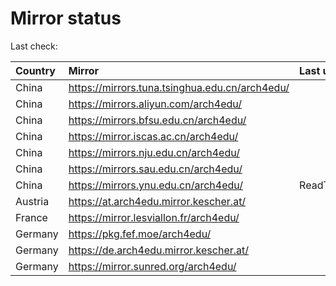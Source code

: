 <script src="./time.js"></script>
# Mirror status
Last check: <script type="text/javascript">localize(1683695780.9071736);</script>

|Country|Mirror|Last update|
|:------|:-----|:----------|
|China|https://mirrors.tuna.tsinghua.edu.cn/arch4edu/|<script type="text/javascript">localize(1683657248);</script>|
|China|https://mirrors.aliyun.com/arch4edu/|<script type="text/javascript">localize(1683657248);</script>|
|China|https://mirrors.bfsu.edu.cn/arch4edu/|<script type="text/javascript">localize(1683657248);</script>|
|China|https://mirror.iscas.ac.cn/arch4edu/|<script type="text/javascript">localize(1683657248);</script>|
|China|https://mirrors.nju.edu.cn/arch4edu/|<script type="text/javascript">localize(1683613902);</script>|
|China|https://mirrors.sau.edu.cn/arch4edu/|<script type="text/javascript">localize(1673850842);</script>|
|China|https://mirrors.ynu.edu.cn/arch4edu/|ReadTimeout|
|Austria|https://at.arch4edu.mirror.kescher.at/|<script type="text/javascript">localize(1683657248);</script>|
|France|https://mirror.lesviallon.fr/arch4edu/|<script type="text/javascript">localize(1683657248);</script>|
|Germany|https://pkg.fef.moe/arch4edu/|<script type="text/javascript">localize(1683657248);</script>|
|Germany|https://de.arch4edu.mirror.kescher.at/|<script type="text/javascript">localize(1683657248);</script>|
|Germany|https://mirror.sunred.org/arch4edu/|<script type="text/javascript">localize(1683657248);</script>|

<script src="./tablefilter/tablefilter.js"></script>
<script src="./table.js"></script>